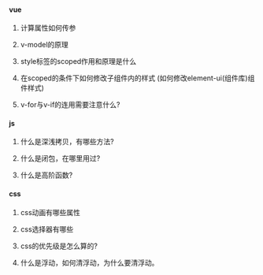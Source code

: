 #### vue

1. 计算属性如何传参

2. v-model的原理

3. style标签的scoped作用和原理是什么

4. 在scoped的条件下如何修改子组件内的样式 (如何修改element-ui(组件库)组件样式)

5. v-for与v-if的连用需要注意什么?


#### js

1. 什么是深浅拷贝，有哪些方法?

2. 什么是闭包，在哪里用过?

3. 什么是高阶函数?

    

#### css

1. css动画有哪些属性

2. css选择器有哪些

3. css的优先级是怎么算的?

4. 什么是浮动，如何清浮动，为什么要清浮动。

   